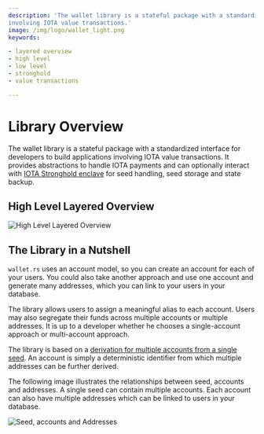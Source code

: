 ```yaml
---
description: 'The wallet library is a stateful package with a standardized interface for developers to build applications
involving IOTA value transactions.'
image: /img/logo/wallet_light.png
keywords:

- layered overview
- high level
- low level
- stronghold
- value transactions

---
```


# Library Overview

The wallet library is a stateful package with a standardized interface for developers to build applications involving
IOTA value transactions. It provides abstractions to handle IOTA payments and can optionally interact
with [IOTA Stronghold enclave](https://github.com/iotaledger/stronghold.rs/) for seed handling, seed storage and state
backup.

## High Level Layered Overview

![High Level Layered Overview](/img/overview/iota_layers_overview.svg)

## The Library in a Nutshell

`wallet.rs` uses an account model, so you can create an account for each of your users. You could also take another
approach and use one account and generate many addresses, which you can link to your users in your database.

The library allows users to assign a meaningful alias to each account. Users may also segregate their funds across
multiple accounts or multiple addresses. It is up to a developer whether he chooses a single-account approach or
multi-account approach.

The library is based on
a [derivation for multiple accounts from a single seed](https://chrysalis.docs.iota.org/guides/dev_guide#addresskey-space). 
An account is simply a deterministic identifier from which multiple addresses can be further derived.

The following image illustrates the relationships between seed, accounts and addresses. A single seed can contain
multiple accounts. Each account can also have multiple addresses which can be linked to users in your database.

![Seed, accounts and Addresses](/img/libraries/accounts_addresses.svg)
